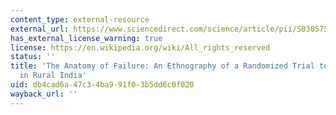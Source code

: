 ```yaml
---
content_type: external-resource
external_url: https://www.sciencedirect.com/science/article/pii/S0305750X17302115
has_external_license_warning: true
license: https://en.wikipedia.org/wiki/All_rights_reserved
status: ''
title: 'The Anatomy of Failure: An Ethnography of a Randomized Trial to Deepen Democracy
  in Rural India'
uid: db4cad6a-47c3-4ba9-91f0-3b5dd6c0f020
wayback_url: ''
---
```

